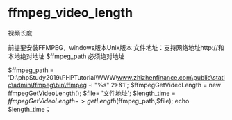 # ffmpeg_video_length
视频长度

前提要安装FFMPEG，windows版本Unix版本
文件地址：支持网络地址http://和本地绝对地址
$ffmpeg_path 必须绝对地址


$ffmpeg_path = 'D:\phpStudy2019\PHPTutorial\WWW\www.zhizhenfinance.com\public\static\admin\ffmpeg\bin\ffmpeg -i "%s" 2>&1';
$ffmpegGetVideoLength = new ffmpegGetVideoLength();
$file= '文件地址';
$length_time = $ffmpegGetVideoLength->getLength($ffmpeg_path,$file);
echo $length_time；


